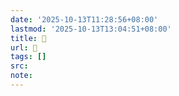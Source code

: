 ```yaml
---
date: '2025-10-13T11:28:56+08:00'
lastmod: '2025-10-13T13:04:51+08:00'
title: 󰟘
url: 󰟘
tags: []
src:
note:
---
```

